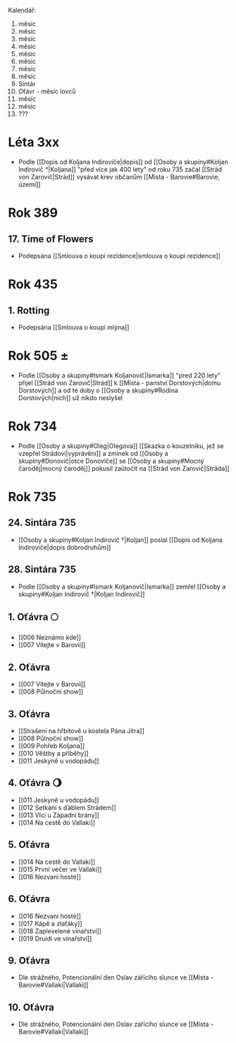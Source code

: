Kalendář:
1. měsíc
2. měsíc
3. měsíc
4. měsíc
5. měsíc
6. měsíc
7. měsíc
8. měsíc
9. Sintár
10. Oťávr - měsíc lovců
11. měsíc
12. měsíc
13. ???
# Léta 3xx
- Podle [[Dopis od Koljana Indiroviče|dopis]] od [[Osoby a skupiny#Koljan Indirovič †|Koljana]] "před více jak 400 lety" od roku 735 začal [[Strád von Zarovič|Strád]] vysávat krev občanům [[Místa - Barovie#Barovie, území]] 
# Rok 389
## 17. Time of Flowers
- Podepsána [[Smlouva o koupi rezidence|smlouva o koupi rezidence]]
# Rok 435
## 1. Rotting
- Podepsána [[Smlouva o koupi mlýna]]
# Rok 505 ±
- Podle [[Osoby a skupiny#Ismark Koljanovič|Ismarka]] "pred 220 lety" přijel [[Strád von Zarovič|Strád]] k [[Místa - panství Dorstových|domu Dorstových]] a od té doby o [[Osoby a skupiny#Rodina Dorstových|nich]] už nikdo neslyšel
# Rok 734
- Podle [[Osoby a skupiny#Oleg|Olegova]] [[Skazka o kouzelníku, jež se vzepřel Strádovi|vyprávění]] a zmínek od [[Osoby a skupiny#Donovič|otce Donoviče]] se [[Osoby a skupiny#Mocný čaroděj|mocný čaroděj]] pokusil zaútočit na [[Strád von Zarovič|Stráda]]
# Rok 735
## 24. Sintára  735
- [[Osoby a skupiny#Koljan Indirovič †|Koljan]] poslal [[Dopis od Koljana Indiroviče|dopis dobrodruhům]]
## 28. Sintára 735
- Podle [[Osoby a skupiny#Ismark Koljanovič|Ismarka]] zemřel [[Osoby a skupiny#Koljan Indirovič †|Koljan Indirovič]]
## 1. Oťávra 🌕
- [[006 Neznámo kde]]
- [[007 Vítejte v Barovii]]
## 2. Oťávra 
- [[007 Vítejte v Barovii]]
- [[008 Půlnoční show]]
## 3. Oťávra
- [[Strašení na hřbitově u kostela Pána Jitra]] 
- [[008 Půlnoční show]]
- [[009 Pohřeb Koljana]]
- [[010 Věštby a příběhy]]
- [[011 Jeskyně u vodopádu]]
## 4. Oťávra 🌖
- [[011 Jeskyně u vodopádu]]
- [[012 Setkání s ďáblem Strádem]]
- [[013 Vlci u Západní brány]]
- [[014 Na cestě do Vallaki]]
## 5. Oťávra
- [[014 Na cestě do Vallaki]]
- [[015 První večer ve Vallaki]]
- [[016 Nezvaní hosté]]
## 6. Oťávra
- [[016 Nezvaní hosté]]
- [[017 Kápě a zlaťáky]]
- [[018 Zaplevelené vinařství]]
- [[019 Druidi ve vinařství]]
## 9. Oťávra
- Dle strážného, Potencionální den Oslav zářícího slunce ve [[Místa - Barovie#Vallaki|Vallaki]]
## 10. Oťávra
- Dle strážného, Potencionální den Oslav zářícího slunce ve [[Místa - Barovie#Vallaki|Vallaki]]